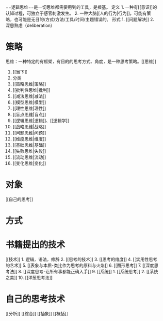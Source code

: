 ==逻辑思维==是一切思维都需要用到的工具，是根基。
定义
	1. 一种有[[意识]]的认知过程，可独立于感官刺激发生。
	2. 一种大脑[[人的行为|行为]]，可能有策略，也可能是无目的/方式/方法/工具/时间/主题错误的。
形式
	1. [[问题解决]] 
	2. 深思熟虑（deliberation）
# 策略
思维：一种特定的有框架，有目的的思考方式、角度，是一种思考策略。[[思维]] 
1. [[当下]] 
2. 分类
3. [[策略思维|策略]] 
4. [[批判性思维|批判]] 
5. [[减法思维|减法]] 
6. [[模型思维|模型]] 
7. [[理性思维|理性]] 
8. [[盲点思维|盲点]] 
9. [[逻辑思维|逻辑]]、[[逻辑学]] 
10. [[战略思维|战略]] 
11. [[问题思维|问题]] 
12. [[维度思维|维度]] 
13. [[基础思维|基础]] 
14. [[失败思维|失败]] 
15. [[流动思维|流动]] 
16. [[变化思维|变化]] 
# 对象
[[自己的思考]] 
# 方式

# 书籍提出的技术
[[技术]] 
	1. 逻辑，语法，修辞
	2. [[思考的技术]] 
	3. [[思考的维度]] 
	4. [[实用性思考的艺术]] 
	5. [[表象与本质-类比作为思考的原料与火焰]] 
	6. [[图形思考]] 
	7. [[深度思考法]] 
	8. [[深度思考-让所有事都能正确入手]] 
	9. [[系统]] 
		1. [[系统思考]] 
		2. [[系统之美]] 
	10. [[洋葱思考法]] 

# 自己的思考技术
[[分析]] 
[[综合]] 
[[抽象]] 
[[概括]] 